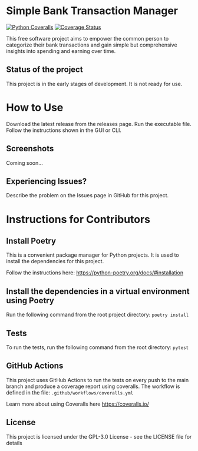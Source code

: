 # Simple Bank Transaction Manager
[![Python Coveralls](https://github.com/zhuberty/simple-bank-transaction-manager/actions/workflows/coveralls.yml/badge.svg)](https://github.com/zhuberty/simple-bank-transaction-manager/actions/workflows/coveralls.yml) [![Coverage Status](https://coveralls.io/repos/github/zhuberty/simple-bank-transaction-manager/badge.svg?branch=main&kill_cache=1)](https://coveralls.io/github/zhuberty/simple-bank-transaction-manager?branch=main)

This free software project aims to empower the common person to categorize their bank transactions and gain simple but comprehensive insights into spending and earning over time.

## Status of the project
This project is in the early stages of development. It is not ready for use.

# How to Use
Download the latest release from the releases page. Run the executable file. Follow the instructions shown in the GUI or CLI.

## Screenshots
Coming soon...

## Experiencing Issues?
Describe the problem on the Issues page in GitHub for this project.

# Instructions for Contributors
## Install Poetry
This is a convenient package manager for Python projects. It is used to install the dependencies for this project.

Follow the instructions here: https://python-poetry.org/docs/#installation


## Install the dependencies in a virtual environment using Poetry
Run the following command from the root project directory:
```poetry install```

## Tests
To run the tests, run the following command from the root directory:
```pytest```

## GitHub Actions
This project uses GitHub Actions to run the tests on every push to the main branch and produce a coverage report using coveralls. The workflow is defined in the file: ```.github/workflows/coveralls.yml```

Learn more about using Coveralls here https://coveralls.io/

## License
This project is licensed under the GPL-3.0 License - see the LICENSE file for details
